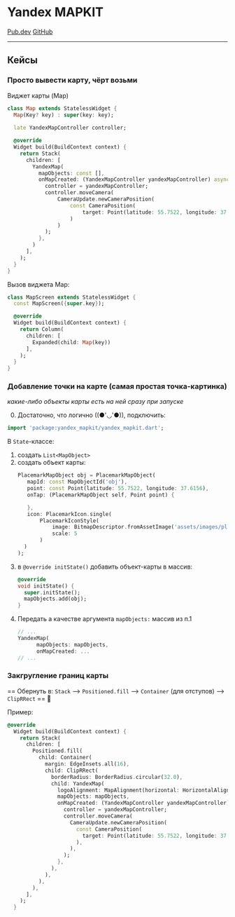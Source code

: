 # Yandex MAPKIT

[Pub.dev](https://pub.dev/packages/yandex_mapkit)
[GitHub](https://github.com/Unact/yandex_mapkit)

---

## Кейсы
### Просто вывести карту, чёрт возьми

Виджет карты (Map)

```dart
class Map extends StatelessWidget {
  Map(Key? key) : super(key: key);
  
  late YandexMapController controller;

  @override
  Widget build(BuildContext context) {
    return Stack(
      children: [
        YandexMap(
          mapObjects: const [],
          onMapCreated: (YandexMapController yandexMapController) async {
            controller = yandexMapController;
            controller.moveCamera(
                CameraUpdate.newCameraPosition(
                    const CameraPosition(
                        target: Point(latitude: 55.7522, longitude: 37.6156)
                    )
                )
            );
          },
        )
      ],
    );
  }
}
```

Вызов виджета Map:
```dart
class MapScreen extends StatelessWidget {
  const MapScreen({super.key});

  @override
  Widget build(BuildContext context) {
    return Column(
      children: [
        Expanded(child: Map(key))
      ],
    );
  }
}

```

### Добавление точки на карте (самая простая точка-картинка)
_какие-либо объекты карты есть на ней сразу при запуске_

0. Достаточно, что логично ((●'◡'●)), подключить:
```dart
import 'package:yandex_mapkit/yandex_mapkit.dart';
```

В `State`-классе:
1. создать `List<MapObject>`
2. создать объект карты:
   ```dart
   PlacemarkMapObject obj = PlacemarkMapObject(
      mapId: const MapObjectId('obj'),
      point: const Point(latitude: 55.7522, longitude: 37.6156),
      onTap: (PlacemarkMapObject self, Point point) {

      },
      icon: PlacemarkIcon.single(
          PlacemarkIconStyle(
              image: BitmapDescriptor.fromAssetImage('assets/images/placemark-dumbells.png'),
              scale: 5
          )
     )
   );
   ```
3. в `@override initState()` добавить объект-карты в массив:
    ```dart
   @override
    void initState() {
      super.initState();
      mapObjects.add(obj);
    }
    ```
4. Передать а качестве аргумента `mapObjects:` массив из п.1
    ```dart
   // ...
   YandexMap(
          mapObjects: mapObjects,
          onMapCreated: ...
   // ...
    ```

### Закгругление границ карты
== Обернуть в: `Stack` --> `Positioned.fill` --> `Container` (для отступов) --> `ClipRRect` == 💖 

Пример:
```dart
@override
  Widget build(BuildContext context) {
    return Stack(
      children: [
        Positioned.fill(
          child: Container(
            margin: EdgeInsets.all(16),
            child: ClipRRect(
              borderRadius: BorderRadius.circular(32.0),
              child: YandexMap(
                logoAlignment: MapAlignment(horizontal: HorizontalAlignment.center, vertical: VerticalAlignment.top),
                mapObjects: mapObjects,
                onMapCreated: (YandexMapController yandexMapController) async {
                  controller = yandexMapController;
                  controller.moveCamera(
                    CameraUpdate.newCameraPosition(
                      const CameraPosition(
                        target: Point(latitude: 55.7522, longitude: 37.6156),
                      ),
                    ),
                  );
                },
              ),
            ),
          ),
        ),
      ],
    );
  }
```
